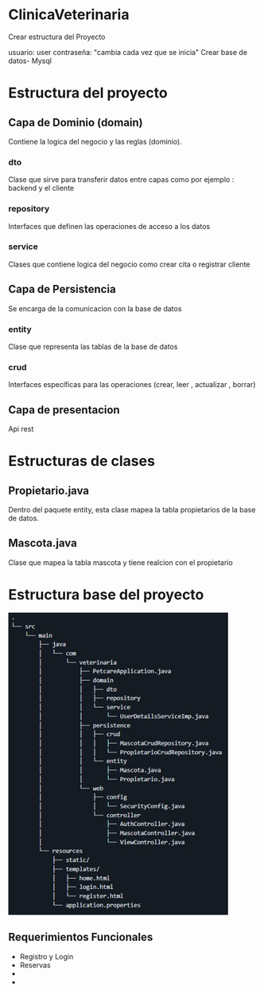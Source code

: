 # ClinicaVeterinaria

Crear estructura del Proyecto

usuario: user
contraseña: "cambia cada vez que se inicia"
Crear base de datos- Mysql

# Estructura del proyecto
## Capa de Dominio (domain)
Contiene la logica del negocio y las reglas (dominio).
### dto 
Clase que sirve para transferir datos entre capas como por ejemplo : backend y el cliente

### repository
Interfaces que definen las operaciones de acceso a los datos

### service 
Clases que contiene logica del negocio como crear cita o registrar cliente

## Capa de Persistencia
Se encarga de la comunicacion con la base de datos
### entity 
Clase que representa las tablas de la base de datos

### crud 
Interfaces específicas para las operaciones (crear, leer , actualizar , borrar)

## Capa de presentacion 

Api rest

# Estructuras de clases
## Propietario.java 
Dentro del paquete entity, esta clase mapea la tabla propietarios de la base de datos. 
## Mascota.java
Clase que mapea la tabla mascota y tiene realcion con el propietario 

# Estructura base del proyecto
![Logo de la Clinica Veterinaria](proyecto/demo/src/main/resources/images/EstructuraREADME.png)

## Requerimientos Funcionales
- Registro y Login
- Reservas
- 
- 
